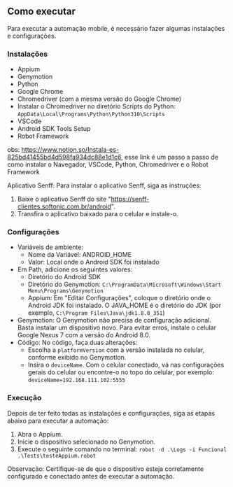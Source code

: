 ## Como executar

Para executar a automação mobile, é necessário fazer algumas instalações e configurações.

### Instalações

- Appium
- Genymotion
- Python
- Google Chrome
- Chromedriver (com a mesma versão do Google Chrome)
- Instalar o Chromedriver no diretório Scripts do Python: `AppData\Local\Programs\Python\Python310\Scripts`
- VSCode
- Android SDK Tools Setup
- Robot Framework

obs: https://www.notion.so/Instala-es-825bd41455bd4d598fa934dc88e1d1c6, esse link é um passo a passo de como instalar o Navegador, VSCode, Python, Chromedriver e o Robot Framework

Aplicativo Senff:
Para instalar o aplicativo Senff, siga as instruções:
1. Baixe o aplicativo Senff do site "https://senff-clientes.softonic.com.br/android".
2. Transfira o aplicativo baixado para o celular e instale-o.

### Configurações

- Variáveis de ambiente:
    - Nome da Variável: ANDROID_HOME
    - Valor: Local onde o Android SDK foi instalado
- Em Path, adicione os seguintes valores:
    - Diretório do Android SDK
    - Diretório do Genymotion: `C:\ProgramData\Microsoft\Windows\Start Menu\Programs\Genymotion`
    - Appium: Em "Editar Configurações", coloque o diretório onde o Android JDK foi instalado. O JAVA_HOME é o diretório do JDK (por exemplo, `C:\Program Files\Java\jdk1.8.0_351`)
- Genymotion: O Genymotion não precisa de configuração adicional. Basta instalar um dispositivo novo. Para evitar erros, instale o celular Google Nexus 7 com a versão do Android 8.0.
- Código: No código, faça duas alterações:
    - Escolha a `platformVersion` com a versão instalada no celular, conforme exibido no Genymotion.
    - Insira o `deviceName`. Com o celular conectado, vá nas configurações gerais do celular ou encontre-o no topo do celular, por exemplo: `deviceName=192.168.111.102:5555`

### Execução

Depois de ter feito todas as instalações e configurações, siga as etapas abaixo para executar a automação:
1. Abra o Appium.
2. Inicie o dispositivo selecionado no Genymotion.
3. Execute o seguinte comando no terminal: `robot -d .\Logs -i Funcional .\Tests\testeAppium.robot`

Observação: Certifique-se de que o dispositivo esteja corretamente configurado e conectado antes de executar a automação.